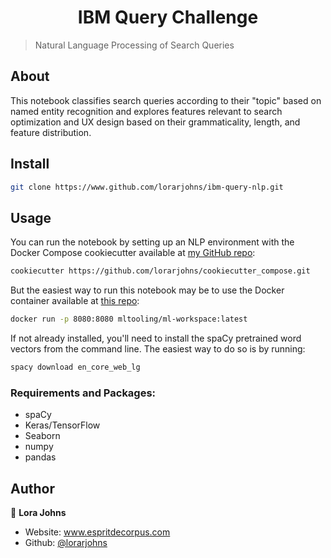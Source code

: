 <h1 align="center">IBM Query Challenge </h1>
<p>
</p>

> Natural Language Processing of Search Queries
## About

This notebook classifies search queries according to their "topic" based on named entity recognition and explores features relevant to search optimization and UX design based on their grammaticality, length, and feature distribution.

## Install

```sh
git clone https://www.github.com/lorarjohns/ibm-query-nlp.git
```

## Usage

You can run the notebook by setting up an NLP environment with the Docker Compose cookiecutter available at [my GitHub repo](https://github.com/lorarjohns/cookiecutter_compose):

```sh
cookiecutter https://github.com/lorarjohns/cookiecutter_compose.git
```

But the easiest way to run this notebook may be to use the Docker container available at [this repo](https://github.com/ml-tooling/ml-workspace): 

```sh
docker run -p 8080:8080 mltooling/ml-workspace:latest
```

If not already installed, you'll need to install the spaCy pretrained word vectors from the command line. The easiest way to do so is by running:

```sh
spacy download en_core_web_lg
```

### Requirements and Packages:

- spaCy
- Keras/TensorFlow
- Seaborn
- numpy
- pandas

## Author

👤 **Lora Johns**

* Website: www.espritdecorpus.com
* Github: [@lorarjohns](https://github.com/lorarjohns)